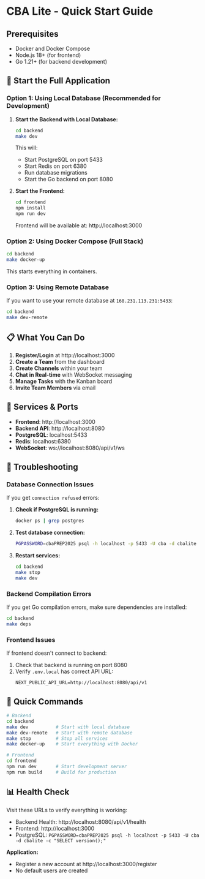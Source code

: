 # CBA Lite - Quick Start Guide

## Prerequisites

- Docker and Docker Compose
- Node.js 18+ (for frontend)
- Go 1.21+ (for backend development)

## 🚀 Start the Full Application

### Option 1: Using Local Database (Recommended for Development)

1. **Start the Backend with Local Database:**
   ```bash
   cd backend
   make dev
   ```
   This will:
   - Start PostgreSQL on port 5433
   - Start Redis on port 6380
   - Run database migrations
   - Start the Go backend on port 8080

2. **Start the Frontend:**
   ```bash
   cd frontend
   npm install
   npm run dev
   ```
   Frontend will be available at: http://localhost:3000

### Option 2: Using Docker Compose (Full Stack)

```bash
cd backend
make docker-up
```
This starts everything in containers.

### Option 3: Using Remote Database

If you want to use your remote database at `168.231.113.231:5433`:

```bash
cd backend
make dev-remote
```

## 📋 What You Can Do

1. **Register/Login** at http://localhost:3000
2. **Create a Team** from the dashboard
3. **Create Channels** within your team
4. **Chat in Real-time** with WebSocket messaging
5. **Manage Tasks** with the Kanban board
6. **Invite Team Members** via email

## 🔧 Services & Ports

- **Frontend**: http://localhost:3000
- **Backend API**: http://localhost:8080
- **PostgreSQL**: localhost:5433
- **Redis**: localhost:6380
- **WebSocket**: ws://localhost:8080/api/v1/ws

## 🐛 Troubleshooting

### Database Connection Issues

If you get `connection refused` errors:

1. **Check if PostgreSQL is running:**
   ```bash
   docker ps | grep postgres
   ```

2. **Test database connection:**
   ```bash
   PGPASSWORD=cbaPREP2025 psql -h localhost -p 5433 -U cba -d cbalite
   ```

3. **Restart services:**
   ```bash
   cd backend
   make stop
   make dev
   ```

### Backend Compilation Errors

If you get Go compilation errors, make sure dependencies are installed:

```bash
cd backend
make deps
```

### Frontend Issues

If frontend doesn't connect to backend:

1. Check that backend is running on port 8080
2. Verify `.env.local` has correct API URL:
   ```
   NEXT_PUBLIC_API_URL=http://localhost:8080/api/v1
   ```

## 🔄 Quick Commands

```bash
# Backend
cd backend
make dev          # Start with local database
make dev-remote   # Start with remote database  
make stop         # Stop all services
make docker-up    # Start everything with Docker

# Frontend
cd frontend
npm run dev       # Start development server
npm run build     # Build for production
```

## 📊 Health Check

Visit these URLs to verify everything is working:

- Backend Health: http://localhost:8080/api/v1/health
- Frontend: http://localhost:3000
- PostgreSQL: `PGPASSWORD=cbaPREP2025 psql -h localhost -p 5433 -U cba -d cbalite -c "SELECT version();"`



**Application:**
- Register a new account at http://localhost:3000/register
- No default users are created

